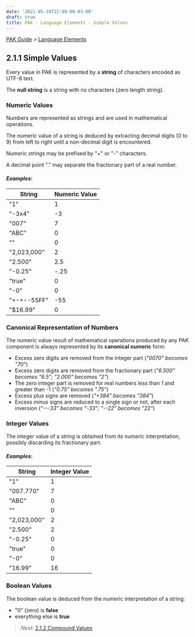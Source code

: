 ```yaml
---
date: '2021-05-24T22:00:00-03:00'
draft: true
title: PAK - Language Elements - Simple Values
---
```


[PAK Guide](0-PAK-index.md) > [Language Elements](2.1-Language-Elements.md)

## 2.1.1 Simple Values

Every value in PAK is represented by a **string** of characters encoded as UTF-8
text.

The **null string** is a string with no characters (zero length string).

### Numeric Values

Numbers are represented as strings and are used in mathematical operations.

The numeric value of a string is deduced by extracting decimal digits (0 to
9) from left to right until a non-decimal digit is encountered.

Numeric strings may be prefixed by "+" or "-" characters.

A decimal point "." may separate the fractionary part of a real number.

#### *Examples*:

| String        | Numeric Value |
|---------------|---------------|
| "1"           | 1             |
| "-3x4"        | \-3           |
| "007"         | 7             |
| "ABC"         | 0             |
| ""            | 0             |
| "2,023,000"   | ​2             |
| "2.500"       | 2.5           |
| "-0.25"       | \-.25         |
| "true"        | 0             |
| "-0"          | 0             |
| "+\-+\-\-55FF" | \-55         |
| "\$16.99"     | 0             |


### Canonical Representation of Numbers

The numeric value result of mathematical operations produced by any PAK component is always represented by its **canonical numeric** form:

- Excess zero digits are removed from the integer part (*"0070" becomes "70"*)
- Excess zero digits are removed from the fractionary part (*"6.500" becomes "6.5"; "2.000" becomes "2"*)
- The zero integer part is removed for real numbers less than 1 and greater than -1 (*"0.75" becomes ".75"*)
- Excess plus signs are removed (*"+384" becomes "384"*)
- Excess minus signs are reduced to a single sign or not, after each inversion (*"\-\-\-33" becomes "-33"; "\-\-22" becomes "22"*)


### Integer Values

The integer value of a string is obtained from its numeric interpretation, possibly discarding its fractionary part.

#### *Examples*:

| String        | Integer Value |
|---------------|---------------|
| "1"           | 1             |
| "007.770"     | 7             |
| "ABC"         | 0             |
| ""            | 0             |
| "2,023,000"   | ​2             |
| "2.500"       | 2             |
| "-0.25"       | 0             |
| "true"        | 0             |
| "-0"          | 0             |
| "16.99"       | 16            |


### Boolean Values

The boolean value is deduced from the numeric interpretation of a string:

-   "0" (zero) is **false**
-   everything else is **true**





> *Next*: [2.1.2 Compound Values](2.1.2-Compound-Values.md)

